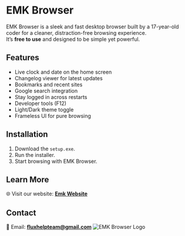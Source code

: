# EMK Browser

EMK Browser is a sleek and fast desktop browser built by a 17-year-old coder for a cleaner, distraction-free browsing experience.  
It’s **free to use** and designed to be simple yet powerful.

## Features
- Live clock and date on the home screen  
- Changelog viewer for latest updates  
- Bookmarks and recent sites  
- Google search integration  
- Stay logged in across restarts  
- Developer tools (F12)  
- Light/Dark theme toggle  
- Frameless UI for pure browsing

## Installation
1. Download the `setup.exe`.
2. Run the installer.
3. Start browsing with EMK Browser.

## Learn More
🌐 Visit our website: **[Emk Website](https://fluxchat.me)**

## Contact
📧 Email: **fluxhelpteam@gmail.com**
![EMK Browser Logo](https://imgur.com/a/gvgNmxe)
